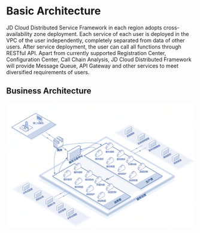 # Basic Architecture
JD Cloud Distributed Service Framework in each region adopts cross-availability zone deployment. Each service of each user is deployed in the VPC of the user independently, completely separated from data of other users. After service deployment, the user can call all functions through RESTful API. Apart from currently supported Registration Center, Configuration Center, Call Chain Analysis, JD Cloud Distributed Framework will provide Message Queue, API Gateway and other services to meet diversified requirements of users.



## Business Architecture

![](../../../../image/Internet-Middleware/JD-Distributed-Service-Framework/jdsf-struct.png)



